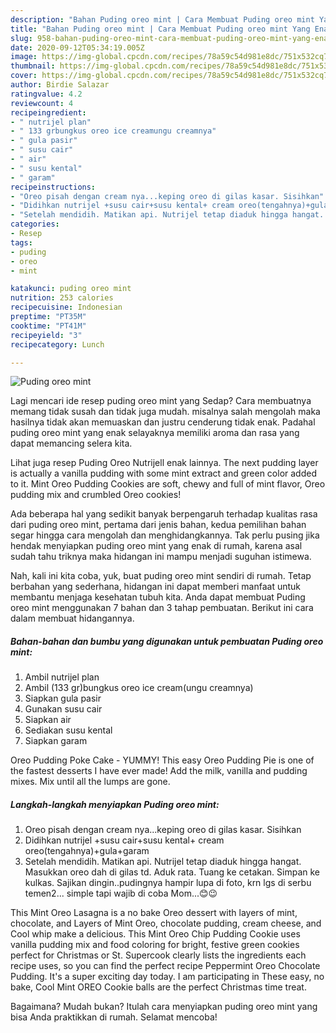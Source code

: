 ```yaml
---
description: "Bahan Puding oreo mint | Cara Membuat Puding oreo mint Yang Enak Dan Mudah"
title: "Bahan Puding oreo mint | Cara Membuat Puding oreo mint Yang Enak Dan Mudah"
slug: 958-bahan-puding-oreo-mint-cara-membuat-puding-oreo-mint-yang-enak-dan-mudah
date: 2020-09-12T05:34:19.005Z
image: https://img-global.cpcdn.com/recipes/78a59c54d981e8dc/751x532cq70/puding-oreo-mint-foto-resep-utama.jpg
thumbnail: https://img-global.cpcdn.com/recipes/78a59c54d981e8dc/751x532cq70/puding-oreo-mint-foto-resep-utama.jpg
cover: https://img-global.cpcdn.com/recipes/78a59c54d981e8dc/751x532cq70/puding-oreo-mint-foto-resep-utama.jpg
author: Birdie Salazar
ratingvalue: 4.2
reviewcount: 4
recipeingredient:
- " nutrijel plan"
- " 133 grbungkus oreo ice creamungu creamnya"
- " gula pasir"
- " susu cair"
- " air"
- " susu kental"
- " garam"
recipeinstructions:
- "Oreo pisah dengan cream nya...keping oreo di gilas kasar. Sisihkan"
- "Didihkan nutrijel +susu cair+susu kental+ cream oreo(tengahnya)+gula+garam"
- "Setelah mendidih. Matikan api. Nutrijel tetap diaduk hingga hangat. Masukkan oreo dah di gilas td. Aduk rata. Tuang ke cetakan. Simpan ke kulkas. Sajikan dingin..pudingnya hampir lupa di foto, krn lgs di serbu temen2... simple tapi wajib di coba Mom...😊😉"
categories:
- Resep
tags:
- puding
- oreo
- mint

katakunci: puding oreo mint 
nutrition: 253 calories
recipecuisine: Indonesian
preptime: "PT35M"
cooktime: "PT41M"
recipeyield: "3"
recipecategory: Lunch

---
```



![Puding oreo mint](https://img-global.cpcdn.com/recipes/78a59c54d981e8dc/751x532cq70/puding-oreo-mint-foto-resep-utama.jpg)

Lagi mencari ide resep puding oreo mint yang Sedap? Cara membuatnya memang tidak susah dan tidak juga mudah. misalnya salah mengolah maka hasilnya tidak akan memuaskan dan justru cenderung tidak enak. Padahal puding oreo mint yang enak selayaknya memiliki aroma dan rasa yang dapat memancing selera kita.

Lihat juga resep Puding Oreo Nutrijell enak lainnya. The next pudding layer is actually a vanilla pudding with some mint extract and green color added to it. Mint Oreo Pudding Cookies are soft, chewy and full of mint flavor, Oreo pudding mix and crumbled Oreo cookies!

Ada beberapa hal yang sedikit banyak berpengaruh terhadap kualitas rasa dari puding oreo mint, pertama dari jenis bahan, kedua pemilihan bahan segar hingga cara mengolah dan menghidangkannya. Tak perlu pusing jika hendak menyiapkan puding oreo mint yang enak di rumah, karena asal sudah tahu triknya maka hidangan ini mampu menjadi suguhan istimewa.


Nah, kali ini kita coba, yuk, buat puding oreo mint sendiri di rumah. Tetap berbahan yang sederhana, hidangan ini dapat memberi manfaat untuk membantu menjaga kesehatan tubuh kita. Anda dapat membuat Puding oreo mint menggunakan 7 bahan dan 3 tahap pembuatan. Berikut ini cara dalam membuat hidangannya.

<!--inarticleads1-->

##### Bahan-bahan dan bumbu yang digunakan untuk pembuatan Puding oreo mint:

1. Ambil  nutrijel plan
1. Ambil  (133 gr)bungkus oreo ice cream(ungu creamnya)
1. Siapkan  gula pasir
1. Gunakan  susu cair
1. Siapkan  air
1. Sediakan  susu kental
1. Siapkan  garam


Oreo Pudding Poke Cake - YUMMY! This easy Oreo Pudding Pie is one of the fastest desserts I have ever made! Add the milk, vanilla and pudding mixes. Mix until all the lumps are gone. 

<!--inarticleads2-->

##### Langkah-langkah menyiapkan Puding oreo mint:

1. Oreo pisah dengan cream nya...keping oreo di gilas kasar. Sisihkan
1. Didihkan nutrijel +susu cair+susu kental+ cream oreo(tengahnya)+gula+garam
1. Setelah mendidih. Matikan api. Nutrijel tetap diaduk hingga hangat. Masukkan oreo dah di gilas td. Aduk rata. Tuang ke cetakan. Simpan ke kulkas. Sajikan dingin..pudingnya hampir lupa di foto, krn lgs di serbu temen2... simple tapi wajib di coba Mom...😊😉


This Mint Oreo Lasagna is a no bake Oreo dessert with layers of mint, chocolate, and Layers of Mint Oreo, chocolate pudding, cream cheese, and Cool whip make a delicious. This Mint Oreo Chip Pudding Cookie uses vanilla pudding mix and food coloring for bright, festive green cookies perfect for Christmas or St. Supercook clearly lists the ingredients each recipe uses, so you can find the perfect recipe Peppermint Oreo Chocolate Pudding. It&#39;s a super exciting day today. I am participating in These easy, no bake, Cool Mint OREO Cookie balls are the perfect Christmas time treat. 

Bagaimana? Mudah bukan? Itulah cara menyiapkan puding oreo mint yang bisa Anda praktikkan di rumah. Selamat mencoba!
